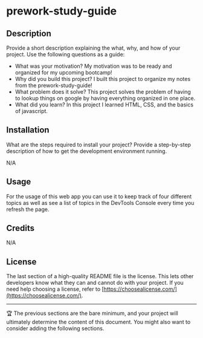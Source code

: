 # prework-study-guide

## Description

Provide a short description explaining the what, why, and how of your project. Use the following questions as a guide:

- What was your motivation?
  My motivation was to be ready and organized for my upcoming bootcamp!
- Why did you build this project?
  I built this project to organize my notes from the prework-study-guide!
- What problem does it solve?
  This project solves the problem of having to lookup things on google by having everything organized in one place.
- What did you learn?
  In this project I learned HTML, CSS, and the basics of javascript.

## Installation

What are the steps required to install your project? Provide a step-by-step description of how to get the development environment running.

N/A

## Usage

For the usage of this web app you can use it to keep track of four different topics as well as see a list of topics in the DevTools Console every time you refresh the page.

## Credits

N/A

## License

The last section of a high-quality README file is the license. This lets other developers know what they can and cannot do with your project. If you need help choosing a license, refer to [https://choosealicense.com/](https://choosealicense.com/).

---

🏆 The previous sections are the bare minimum, and your project will ultimately determine the content of this document. You might also want to consider adding the following sections.
